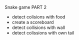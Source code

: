 Snake game PART 2

- detect colisions with food
- create a scoreboard
- detect collisions with wall
- detect colissions with own tail